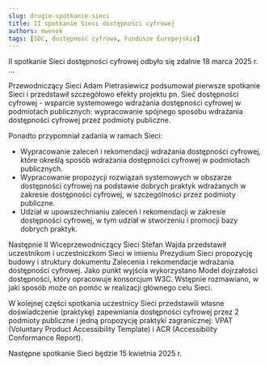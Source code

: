 ```yaml
---
slug: drugie-spotkanie-sieci
title: II spotkanie Sieci dostępności cyfrowej
authors: mwenek
tags: [SDC, dostępność cyfrowa, Fundusze Europejskie]
---
```


II spotkanie Sieci dostępności cyfrowej odbyło się zdalnie 18 marca 2025 r. &hellip;

<!-- truncate -->

Przewodniczący Sieci Adam Pietrasiewicz podsumował pierwsze spotkanie Sieci i przedstawił szczegółowo efekty projektu pn. Sieć dostępności cyfrowej - wsparcie systemowego wdrażania dostępności cyfrowej w podmiotach publicznych: wypracowanie spójnego sposobu wdrażania dostępności cyfrowej przez podmioty publiczne.

Ponadto przypomniał zadania w ramach Sieci:

* Wypracowanie zaleceń i rekomendacji wdrażania dostępności cyfrowej, które określą sposób wdrażania dostępności cyfrowej w podmiotach publicznych.
* Wypracowanie propozycji rozwiązań systemowych w obszarze dostępności cyfrowej na podstawie dobrych praktyk wdrażanych w zakresie dostępności cyfrowej, w szczególności przez podmioty publiczne.
* Udział w upowszechnianiu zaleceń i rekomendacji w zakresie dostępności cyfrowej, w tym udział w stworzeniu i promocji bazy dobrych praktyk.

Następnie II Wiceprzewodniczący Sieci Stefan Wajda przedstawił uczestnikom i uczestniczkom Sieci w imieniu Prezydium Sieci propozycję budowy i struktury dokumentu Zalecenia i rekomendacje wdrażania dostępności cyfrowej. Jako punkt wyjścia wykorzystano Model dojrzałości dostępności, który opracowuje konsorcjum W3C. Wstępnie rozmawiano, w jaki sposób może on pomóc w realizacji głównego celu Sieci.

W kolejnej części spotkania uczestnicy Sieci przedstawili własne doświadczenie (praktykę) zapewniania dostępności cyfrowej przez 2 podmioty publiczne i jedną propozycję praktyki zagranicznej: VPAT (Voluntary Product Accessibility Template) i ACR (Accessibility  Conformance Report).

Następne spotkanie Sieci będzie 15 kwietnia 2025 r.
